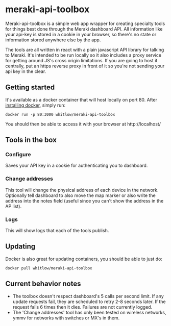 # meraki-api-toolbox
Meraki-api-toolbox is a simple web app wrapper for creating specialty tools for things best done through the Meraki dashboard API.  All information like your api-key is stored in a cookie in your browser, so there's no state or information stored anywhere else by the app.

The tools are all written in react with a plain javascript API library for talking to Meraki.  It's intended to be run locally so it also includes a proxy service for getting around JS's cross origin limitations.  If you are going to host it centrally, put an https reverse proxy in front of it so you're not sending your api key in the clear.

## Getting started

It's available as a docker container that will host locally on port 80.  After [installing docker](https://docs.docker.com/engine/installation/#time-based-release-schedule), simply run:

`docker run -p 80:3000 whitlow/meraki-api-toolbox`

You should then be able to access it with your browser at http://localhost/

## Tools in the box

### Configure
Saves your API key in a cookie for authenticating you to dashboard.

### Change addresses
This tool will change the physical address of each device in the network.  Optionally tell dashboard to also move the map marker or also write the address into the notes field (useful since you can't show the address in the AP list).

### Logs
This will show logs that each of the tools publish. 

## Updating

Docker is also great for updating containers, you should be able to just do:

`docker pull whitlow/meraki-api-toolbox` 

## Current behavior notes

* The toolbox doesn't respect dashboard's 5 calls per second limit.  If any update requests fail, they are scheduled to retry 2-8 seconds later.  If the request fails 6 times then it dies.  Failures are not currently logged.
* The 'Change addresses' tool has only been tested on wireless networks, ymmv for networks with switches or MX's in them.



